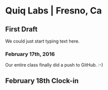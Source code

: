 # Quiq Labs | Fresno, Ca
## First Draft
<p>We could just start typing text here. </p>

### February 17th, 2016
<p>Our entire class finally did a push to GitHub. :-)</p>

## February 18th Clock-in